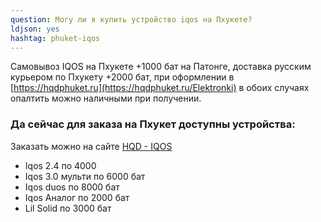 ```yaml
---
question: Могу ли я купить устройство iqos на Пхукете?
ldjson: yes 
hashtag: phuket-iqos
---
```


Самовывоз IQOS на Пхукете +1000 бат на Патонге, доставка русским курьером по Пхукету +2000 бат, при оформлении в  [https://hqdphuket.ru](https://hqdphuket.ru/Elektronki) в обоих случаях опалтить можно наличными при получении. 

### Да сейчас для заказа на Пхукет доступны устройства:

Заказать можно на сайте [HQD - IQOS](https://hqdphuket.ru/)

* Iqos 2.4 по 4000
* Iqos 3.0 мульти по 6000  бат
* Iqos duos по 8000 бат
* Iqos Аналог по 2000 бат
* Lil Solid по 3000 бат



 
